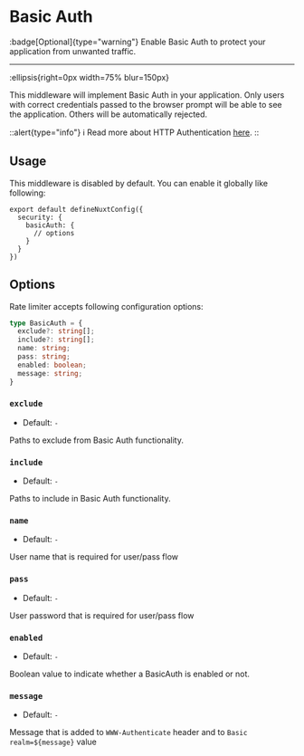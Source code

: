 # Basic Auth

:badge[Optional]{type="warning"} Enable Basic Auth to protect your application from unwanted traffic.

---

:ellipsis{right=0px width=75% blur=150px}

This middleware will implement Basic Auth in your application. Only users with correct credentials passed to the browser prompt will be able to see the application. Others will be automatically rejected.

::alert{type="info"}
ℹ Read more about HTTP Authentication [here](https://developer.mozilla.org/en-US/docs/Web/HTTP/Authentication#basic_authentication_scheme).
::

## Usage

This middleware is disabled by default. You can enable it globally like following:

```js{}[nuxt.config.ts]
export default defineNuxtConfig({
  security: {
    basicAuth: {
      // options
    }
  }
})
```

## Options

Rate limiter accepts following configuration options:

```ts
type BasicAuth = {
  exclude?: string[];
  include?: string[];
  name: string;
  pass: string;
  enabled: boolean;
  message: string;
}
```

### `exclude`

- Default: `-`

Paths to exclude from Basic Auth functionality.

### `include`

- Default: `-`

Paths to include in Basic Auth functionality.

### `name`

- Default: `-`

User name that is required for user/pass flow

### `pass`

- Default: `-`

User password that is required for user/pass flow

### `enabled`

- Default: `-`

Boolean value to indicate whether a BasicAuth is enabled or not.

### `message`

- Default: `-`

Message that is added to `WWW-Authenticate` header and to `Basic realm=${message}` value
